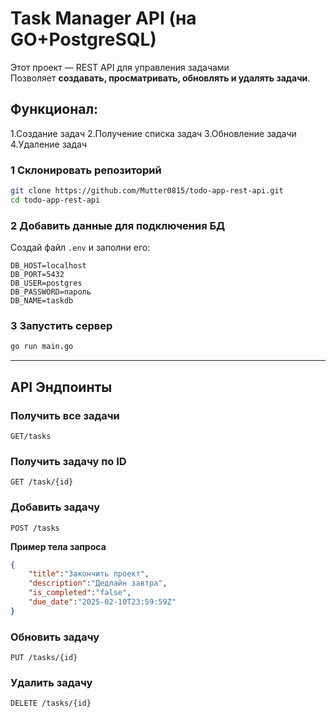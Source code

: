 # Task Manager API (на GO+PostgreSQL)

Этот проект — REST API для управления задачами  
Позволяет **создавать, просматривать, обновлять и удалять задачи**.  

## Функционал: 

1.Создание задач
2.Получение списка задач
3.Обновление задачи
4.Удаление задач


### 1️ **Склонировать репозиторий**
```sh
git clone https://github.com/Mutter0815/todo-app-rest-api.git
cd todo-app-rest-api
``` 
### 2 **Добавить данные для подключения БД**
Создай файл `.env` и заполни его:
```
DB_HOST=localhost
DB_PORT=5432
DB_USER=postgres
DB_PASSWORD=пароль
DB_NAME=taskdb
```
### 3 **Запустить сервер**
```sh
go run main.go
```

---

## API Эндпоинты

### Получить все задачи
```http
GET/tasks
```
### Получить задачу по ID
```http
GET /task/{id}
```

### Добавить задачу
```http
POST /tasks
```
**Пример тела запроса**
```json
{
    "title":"Закончить проект",
    "description":"Дедлайн завтра",
    "is_completed":"false",
    "due_date":"2025-02-10T23:59:59Z"
}
```
### Обновить задачу
```http
PUT /tasks/{id}
```

### Удалить задачу
```http
DELETE /tasks/{id}
```